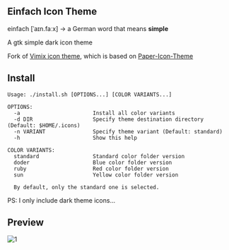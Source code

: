 ## Einfach Icon Theme

einfach [ˈaɪn.faːx] → a German word that means **simple**

A gtk simple dark icon theme

Fork of [Vimix icon theme](https://github.com/vinceliuice/Vimix-icon-theme), which is based on [Paper-Icon-Theme](https://github.com/snwh/paper-icon-theme)

## Install
```
Usage: ./install.sh [OPTIONS...] [COLOR VARIANTS...]

OPTIONS:
  -a                       Install all color variants
  -d DIR                   Specify theme destination directory (Default: $HOME/.icons)
  -n VARIANT               Specify theme variant (Default: standard)
  -h                       Show this help

COLOR VARIANTS:
  standard                 Standard color folder version
  doder                    Blue color folder version
  ruby                     Red color folder version
  sun                      Yellow color folder version

  By default, only the standard one is selected.
```

PS: I only include dark theme icons...

## Preview
![1](../master/Preview.png)
